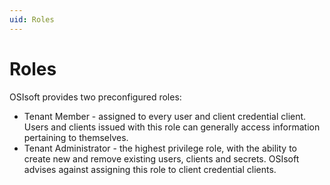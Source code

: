 ```yaml
---
uid: Roles
---
```


# Roles

OSIsoft provides two preconfigured roles:

- Tenant Member - assigned to every user and client credential client. Users and clients issued with this role can generally access information pertaining to themselves.
- Tenant Administrator - the highest privilege role, with the ability to create new and remove existing users, clients and secrets. OSIsoft advises against assigning this role to client credential clients.
